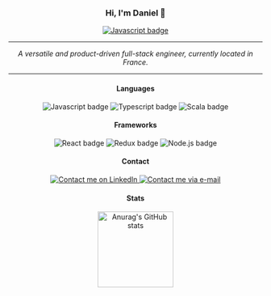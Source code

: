 <div align="center">
  <h3>Hi, I'm Daniel 👋</h3>
  
  <a href="https://keybase.io/danielpes">
    <img
      alt="Javascript badge"
      src="https://img.shields.io/keybase/pgp/danielpes?style=for-the-badge"
    />
  </a>

  <hr />

  <i>A versatile and product-driven full-stack engineer, currently located in France.</i>

  <hr />


  <h4>Languages</h4>

  <img
    alt="Javascript badge"
    src="https://img.shields.io/badge/JavaScript-323330?style=for-the-badge&logo=javascript&logoColor=F7DF1E"
  />
  <img
    alt="Typescript badge"
    src="https://img.shields.io/badge/TypeScript-007ACC?style=for-the-badge&logo=typescript&logoColor=white"
  />
  <img
    alt="Scala badge"
    src="https://img.shields.io/badge/Scala-DC322F?style=for-the-badge&logo=scala&logoColor=white"
  />
  

  <h4>Frameworks</h4>

  <img
    alt="React badge"
    src="https://img.shields.io/badge/React-20232A?style=for-the-badge&logo=react&logoColor=61DAFB"
  />
  <img
    alt="Redux badge"
    src="https://img.shields.io/badge/Redux-593D88?style=for-the-badge&logo=redux&logoColor=white"
  />
  <img
    alt="Node.js badge"
    src="https://img.shields.io/badge/Node.js-339933?style=for-the-badge&logo=nodedotjs&logoColor=white"
  />

  <h4>Contact</h4>

  <a href="https://linkedin.com/in/danieldepaula">
    <img
      alt="Contact me on LinkedIn"
      src="https://img.shields.io/badge/LinkedIn-0077B5?style=for-the-badge&logo=linkedin&logoColor=white"
    />
  </a>
  <a href="mailto:contact@danielpes.me">
    <img
      alt="Contact me via e-mail"
      src="https://img.shields.io/badge/Email-D14836?style=for-the-badge&logo=gmail&logoColor=white"
    />
  </a>

  <h4>Stats</h4>

  <img
    height="150"
    alt="Anurag's GitHub stats"
    src="https://github-readme-stats.vercel.app/api?username=danielpes&show_icons=true&count_private=true&theme=nord&hide=contribs&custom_title=GitHub%20Stats&include_all_commits=true"
  />
</div>
